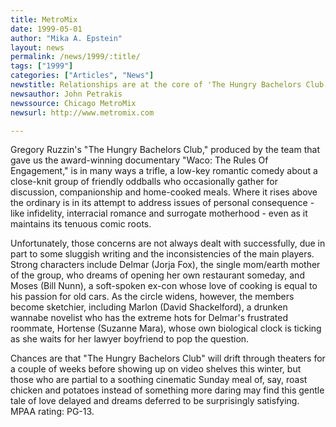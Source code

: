 ```yaml
---
title: MetroMix
date: 1999-05-01
author: "Mika A. Epstein"
layout: news
permalink: /news/1999/:title/
tags: ["1999"]
categories: ["Articles", "News"]
newstitle: Relationships are at the core of 'The Hungry Bachelors Club'
newsauthor: John Petrakis
newssource: Chicago MetroMix
newsurl: http://www.metromix.com

---
```

Gregory Ruzzin's "The Hungry Bachelors Club," produced by the team that gave us the award-winning documentary "Waco: The Rules Of Engagement," is in many ways a trifle, a low-key romantic comedy about a close-knit group of friendly oddballs who occasionally gather for discussion, companionship and home-cooked meals. Where it rises above the ordinary is in its attempt to address issues of personal consequence - like infidelity, interracial romance and surrogate motherhood - even as it maintains its tenuous comic roots.

Unfortunately, those concerns are not always dealt with successfully, due in part to some sluggish writing and the inconsistencies of the main players. Strong characters include Delmar (Jorja Fox), the single mom/earth mother of the group, who dreams of opening her own restaurant someday, and Moses (Bill Nunn), a soft-spoken ex-con whose love of cooking is equal to his passion for old cars. As the circle widens, however, the members become sketchier, including Marlon (David Shackelford), a drunken wannabe novelist who has the extreme hots for Delmar's frustrated roommate, Hortense (Suzanne Mara), whose own biological clock is ticking as she waits for her lawyer boyfriend to pop the question.

Chances are that "The Hungry Bachelors Club" will drift through theaters for a couple of weeks before showing up on video shelves this winter, but those who are partial to a soothing cinematic Sunday meal of, say, roast chicken and potatoes instead of something more daring may find this gentle tale of love delayed and dreams deferred to be surprisingly satisfying. MPAA rating: PG-13.
